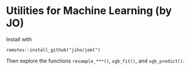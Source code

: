 # Utilities for Machine Learning (by JO)

Install with 

```
remotes::install_github("jiho/joml")
```

Then explore the functions `resample_***()`, `xgb_fit()`, and `xgb_predict()`.
